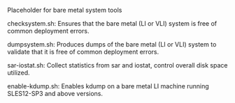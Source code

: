 Placeholder for bare metal system tools

checksystem.sh: Ensures that the bare metal (LI or VLI) system is free
  of common deployment errors.

dumpsystem.sh: Produces dumps of the bare metal (LI or VLI) system to
  validate that it is free of common deployment errors.

sar-iostat.sh: Collect statistics from sar and iostat, control overall
  disk space utilized.

enable-kdump.sh: Enables kdump on a bare metal LI machine running
  SLES12-SP3 and above versions.